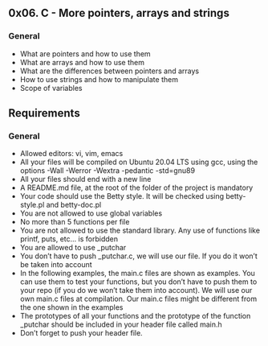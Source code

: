 ## 0x06. C - More pointers, arrays and strings


### General


  * What are pointers and how to use them
  * What are arrays and how to use them
  * What are the differences between pointers and arrays
  * How to use strings and how to manipulate them
  * Scope of variables


## Requirements

### General


  * Allowed editors: vi, vim, emacs
  * All your files will be compiled on Ubuntu 20.04 LTS using gcc, using the options -Wall -Werror -Wextra -pedantic -std=gnu89
  * All your files should end with a new line
  * A README.md file, at the root of the folder of the project is mandatory
  * Your code should use the Betty style. It will be checked using betty-style.pl and betty-doc.pl
  * You are not allowed to use global variables
  * No more than 5 functions per file
  * You are not allowed to use the standard library. Any use of functions like printf, puts, etc… is forbidden
  * You are allowed to use _putchar
  * You don’t have to push _putchar.c, we will use our file. If you do it won’t be taken into account
  * In the following examples, the main.c files are shown as examples. You can use them to test your functions, but you don’t have to push them to your
    repo (if you do we won’t take them into account). We will use our own main.c files at compilation. Our main.c files might be different from the one 
    shown in the examples
  * The prototypes of all your functions and the prototype of the function _putchar should be included in your header file called main.h
  * Don’t forget to push your header file.
